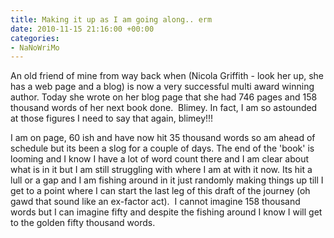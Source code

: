 ```yaml
---
title: Making it up as I am going along.. erm
date: 2010-11-15 21:16:00 +00:00
categories:
- NaNoWriMo
---
```


An old friend of mine from way back when (Nicola Griffith - look her up, she has a web page and a blog) is now a very successful multi award winning author. Today she wrote on her blog page that she had 746 pages and 158 thousand words of her next book done.  Blimey. In fact, I am so astounded at those figures I need to say that again, blimey!!!

I am on page, 60 ish and have now hit 35 thousand words so am ahead of schedule but its been a slog for a couple of days. The end of the 'book' is looming and I know I have a lot of word count there and I am clear about what is in it but I am still struggling with where I am at with it now. Its hit a lull or a gap and I am fishing around in it just randomly making things up till I get to a point where I can start the last leg of this draft of the journey (oh gawd that sound like an ex-factor act).  I cannot imagine 158 thousand words but I can imagine fifty and despite the fishing around I know I will get to the golden fifty thousand words.
